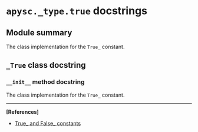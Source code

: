 # `apysc._type.true` docstrings

## Module summary

The class implementation for the `True_` constant.

## `_True` class docstring

### `__init__` method docstring

The class implementation for the `True_` constant.<hr>

**[References]**

- [True_ and False_ constants](https://simon-ritchie.github.io/apysc/en/true_and_false.html)